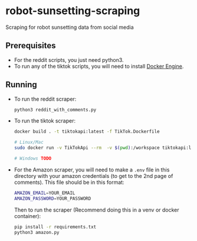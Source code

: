 # robot-sunsetting-scraping
Scraping for robot sunsetting data from social media

## Prerequisites
* For the reddit scripts, you just need python3.
* To run any of the tiktok scripts, you will need to install  [Docker Engine](https://docs.docker.com/engine/install/).

## Running
* To run the reddit scraper:
    ```bash
    python3 reddit_with_comments.py
    ```

* To run the tiktok scraper:
    ```bash
    docker build . -t tiktokapi:latest -f TikTok.Dockerfile

    # Linux/Mac
    sudo docker run -v TikTokApi --rm  -v $(pwd):/workspace tiktokapi:latest python3 tiktok.py

    # Windows TODO
    ```


* For the Amazon scraper, you will need to make a `.env` file in this directory with your amazon 
credentials (to get to the 2nd page of comments). This file should be in this format:
    ```bash
    AMAZON_EMAIL=YOUR_EMAIL
    AMAZON_PASSWORD=YOUR_PASSWORD
    ```

    Then to run the scraper (Recommend doing this in a venv or docker container):
    ```bash
    pip install -r requirements.txt
    python3 amazon.py

    ```



<!-- * To run the Amazon scraper:
    ```bash
    docker build . -t amazon -f Amazon.Dockerfile

    # Linux/Mac
    sudo docker run  --rm  -v $(pwd):/workspace  amazon python3 amazon.py

    # Windows TODO
    ``` -->